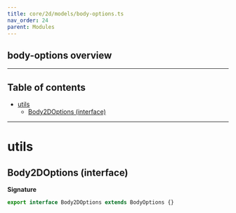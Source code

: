 ```yaml
---
title: core/2d/models/body-options.ts
nav_order: 24
parent: Modules
---
```


## body-options overview

---

<h2 class="text-delta">Table of contents</h2>

- [utils](#utils)
  - [Body2DOptions (interface)](#body2doptions-interface)

---

# utils

## Body2DOptions (interface)

**Signature**

```ts
export interface Body2DOptions extends BodyOptions {}
```
